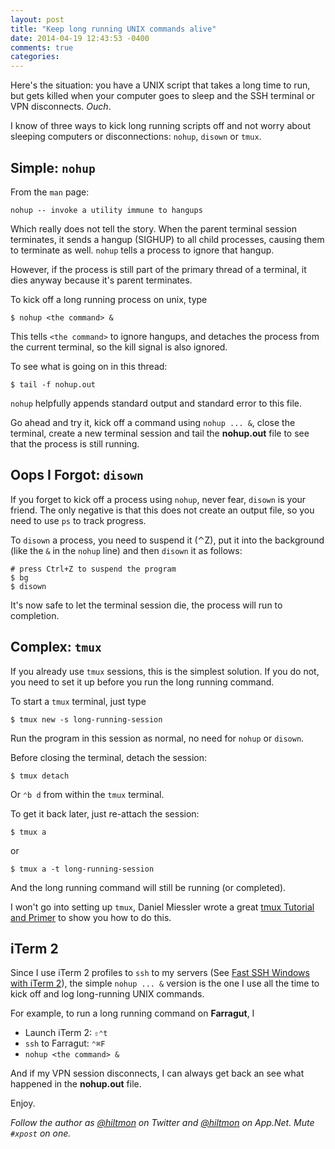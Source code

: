 ```yaml
---
layout: post
title: "Keep long running UNIX commands alive"
date: 2014-04-19 12:43:53 -0400
comments: true
categories: 
---
```


Here's the situation: you have a UNIX script that takes a long time to run, but gets killed when your computer goes to sleep and the SSH terminal or VPN disconnects. *Ouch*.

I know of three ways to kick long running scripts off and not worry about sleeping computers or disconnections: `nohup`, `disown` or `tmux`.

## Simple: `nohup`

From the `man` page:

	nohup -- invoke a utility immune to hangups

Which really does not tell the story. When the parent terminal session terminates, it sends a hangup (SIGHUP) to all child processes, causing them to terminate as well. `nohup` tells a process to ignore that hangup.

However, if the process is still part of the primary thread of a terminal, it dies anyway because it's parent terminates.

To kick off a long running process on unix, type

	$ nohup <the command> &
	
This tells `<the command>` to ignore hangups, and detaches the process from the current terminal, so the kill signal is also ignored.

To see what is going on in this thread:

	$ tail -f nohup.out
	
`nohup` helpfully appends standard output and standard error to this file.

Go ahead and try it, kick off a command using `nohup ... &`, close the terminal, create a new terminal session and tail the **nohup.out** file to see that the process is still running.

## Oops I Forgot: `disown`

If you forget to kick off a process using `nohup`, never fear, `disown` is your friend. The only negative is that this does not create an output file, so you need to use `ps` to track progress.

To `disown` a process, you need to suspend it (⌃Z), put it into the background (like the `&` in the `nohup` line) and then `disown` it as follows:

	# press Ctrl+Z to suspend the program
	$ bg
	$ disown

It's now safe to let the terminal session die, the process will run to completion.

## Complex: `tmux`

If you already use `tmux` sessions, this is the simplest solution. If you do not, you need to set it up before you run the long running command.

To start a `tmux` terminal, just type

	$ tmux new -s long-running-session
	
Run the program in this session as normal, no need for `nohup` or `disown`.

Before closing the terminal, detach the session:

	$ tmux detach
	
Or `⌃b d` from within the `tmux` terminal.

To get it back later, just re-attach the session:

	$ tmux a
	
or

	$ tmux a -t long-running-session
	
And the long running command will still be running (or completed).

I won't go into setting up `tmux`, Daniel Miessler wrote a great [tmux Tutorial and Primer](http://www.danielmiessler.com/study/tmux/) to show you how to do this.

## iTerm 2

Since I use iTerm 2 profiles to `ssh` to my servers (See [Fast SSH Windows with iTerm 2](http://hiltmon.com/blog/2013/07/18/fast-ssh-windows-with-iterm-2/)), the simple `nohup ... &` version is the one I use all the time to kick off and log long-running UNIX commands.

For example, to run a long running command on **Farragut**, I

- Launch iTerm 2: `⇧⌃t`
- `ssh` to Farragut: `⌃⌘F`
- `nohup <the command> &`

And if my VPN session disconnects, I can always get back an see what happened in the **nohup.out** file.

Enjoy.

*Follow the author as [@hiltmon](http://twitter.com/hiltmon) on Twitter and [@hiltmon](http://alpha.app.net/hiltmon) on App.Net. Mute `#xpost` on one.*
